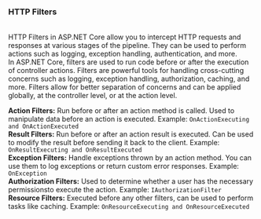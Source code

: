 ### HTTP Filters
<br>
HTTP Filters in ASP.NET Core allow you to intercept HTTP requests and responses at various stages of the pipeline. They can be used to perform actions such as logging, exception handling, authentication, and more. 
<br>
In ASP.NET Core, filters are used to run code before or after the execution of controller actions. Filters are powerful tools for handling cross-cutting concerns such as logging, exception handling, authorization, caching, and more. Filters allow for better separation of concerns and can be applied globally, at the controller level, or at the action level.
<br>

**Action Filters:** Run before or after an action method is called. Used to manipulate data
before an action is executed.
Example: 
`OnActionExecuting and OnActionExecuted`
<br>
**Result Filters:** Run before or after an action result is executed. Can be used to modify the result before sending it back to the client.
Example: 
`OnResultExecuting and OnResultExecuted`
<br>
**Exception Filters:** Handle exceptions thrown by an action method. You can use them to log exceptions or return custom error responses.
Example: 
`OnException`
<br>
**Authorization Filters:** Used to determine whether a user has the necessary permissionsto execute the action.
Example: 
`IAuthorizationFilter`
<br>
**Resource Filters:** Executed before any other filters, can be used to perform tasks like caching.
Example: 
`OnResourceExecuting and OnResourceExecuted`
<br>